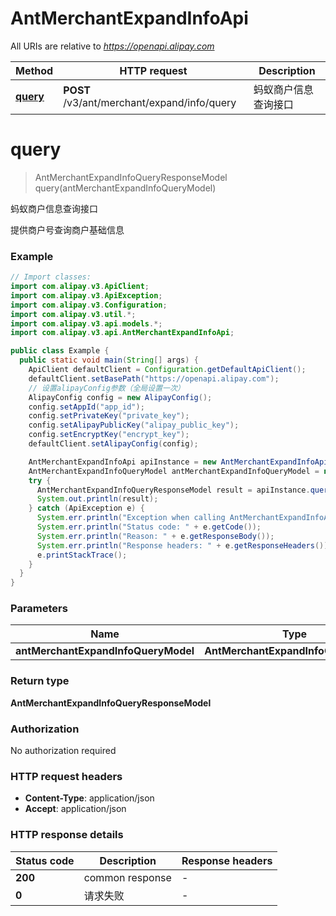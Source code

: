 # AntMerchantExpandInfoApi

All URIs are relative to *https://openapi.alipay.com*

| Method | HTTP request | Description |
|------------- | ------------- | -------------|
| [**query**](AntMerchantExpandInfoApi.md#query) | **POST** /v3/ant/merchant/expand/info/query | 蚂蚁商户信息查询接口 |


<a name="query"></a>
# **query**
> AntMerchantExpandInfoQueryResponseModel query(antMerchantExpandInfoQueryModel)

蚂蚁商户信息查询接口

提供商户号查询商户基础信息

### Example
```java
// Import classes:
import com.alipay.v3.ApiClient;
import com.alipay.v3.ApiException;
import com.alipay.v3.Configuration;
import com.alipay.v3.util.*;
import com.alipay.v3.api.models.*;
import com.alipay.v3.api.AntMerchantExpandInfoApi;

public class Example {
  public static void main(String[] args) {
    ApiClient defaultClient = Configuration.getDefaultApiClient();
    defaultClient.setBasePath("https://openapi.alipay.com");
    // 设置alipayConfig参数（全局设置一次）
    AlipayConfig config = new AlipayConfig();
    config.setAppId("app_id");
    config.setPrivateKey("private_key");
    config.setAlipayPublicKey("alipay_public_key");
    config.setEncryptKey("encrypt_key");
    defaultClient.setAlipayConfig(config);

    AntMerchantExpandInfoApi apiInstance = new AntMerchantExpandInfoApi(defaultClient);
    AntMerchantExpandInfoQueryModel antMerchantExpandInfoQueryModel = new AntMerchantExpandInfoQueryModel(); // AntMerchantExpandInfoQueryModel | 
    try {
      AntMerchantExpandInfoQueryResponseModel result = apiInstance.query(antMerchantExpandInfoQueryModel);
      System.out.println(result);
    } catch (ApiException e) {
      System.err.println("Exception when calling AntMerchantExpandInfoApi#query");
      System.err.println("Status code: " + e.getCode());
      System.err.println("Reason: " + e.getResponseBody());
      System.err.println("Response headers: " + e.getResponseHeaders());
      e.printStackTrace();
    }
  }
}
```

### Parameters

| Name | Type | Description  | Notes |
|------------- | ------------- | ------------- | -------------|
| **antMerchantExpandInfoQueryModel** | **AntMerchantExpandInfoQueryModel**|  | [optional] |

### Return type

**AntMerchantExpandInfoQueryResponseModel**

### Authorization

No authorization required

### HTTP request headers

 - **Content-Type**: application/json
 - **Accept**: application/json

### HTTP response details
| Status code | Description | Response headers |
|-------------|-------------|------------------|
| **200** | common response |  -  |
| **0** | 请求失败 |  -  |

